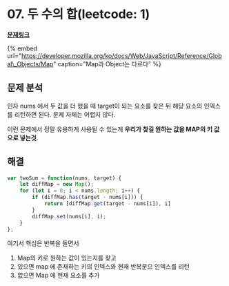 # 07. 두 수의 합\(leetcode: 1\)

[**문제링크**](https://leetcode.com/problems/two-sum/)

{% embed url="https://developer.mozilla.org/ko/docs/Web/JavaScript/Reference/Global\_Objects/Map" caption="Map과 Object는 다르다" %}

## 문제 분석

인자 nums 에서 두 값을 더 했을 때 target이 되는 요소를 찾은 뒤 해당 요소의 인덱스를 리턴하면 된다. 문제 자체는 어렵지 않다.

이런 문제에서 정말 유용하게 사용될 수 있는게 **우리가 찾길 원하는 값을 MAP의 키 값으로 넣는것**.

## 해결

```javascript
var twoSum = function(nums, target) {
    let diffMap = new Map();
    for (let i = 0; i < nums.length; i++) {
        if (diffMap.has(target - nums[i])) {
            return [diffMap.get(target - nums[i]), i]
        }
        diffMap.set(nums[i], i);
    }
};
```

여기서 핵심은 반복을 돌면서

1. Map의 키로 원하는 값이 있는지를 찾고
2. 있으면 map 에 존재하는 키의 인덱스와 현재 반복문으 인덱스를 리턴
3. 없으면 Map 에 현재 요소를 추가

